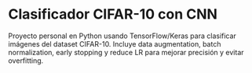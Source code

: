 # Clasificador CIFAR-10 con CNN
Proyecto personal en Python usando TensorFlow/Keras para clasificar imágenes del dataset CIFAR-10. 
Incluye data augmentation, batch normalization, early stopping y reduce LR para mejorar precisión y evitar overfitting.

